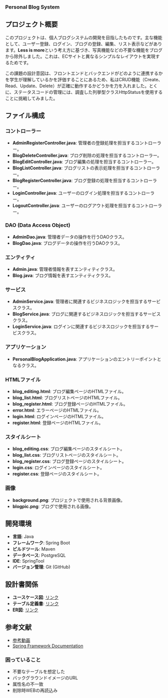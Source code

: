 ### Personal Blog System

## プロジェクト概要
このプロジェクトは、個人ブログシステムの開発を目指したものです。主な機能として、ユーザー登録、ログイン、ブログの登録、編集、リスト表示などがあります。**Less is more**という考え方に基づき、写真機能などの不要な機能をブログから除外しました。これは、ECサイトと異なるシンプルなレイアウトを実現するためです。

この課題の設計意図は、フロントエンドとバックエンドがどのように連携するかを学生が理解しているかを評価することにあるため、私はCRUD機能（Create、Read、Update、Delete）が正確に動作するかどうかを力を入れました。とくに、ステータスコードの管理には、調査した列挙型クラスHttpStatusを使用することに挑戦してみました。

## ファイル構成

### コントローラー
- **AdminRegisterController.java**: 管理者の登録処理を担当するコントローラー。
- **BlogDeleteController.java**: ブログ削除の処理を担当するコントローラー。
- **BlogEditController.java**: ブログ編集の処理を担当するコントローラー。
- **BlogListController.java**: ブログリストの表示処理を担当するコントローラー。
- **BlogRegisterController.java**: ブログ登録の処理を担当するコントローラー。
- **LoginController.java**: ユーザーのログイン処理を担当するコントローラー。
- **LogoutController.java**: ユーザーのログアウト処理を担当するコントローラー。

### DAO (Data Access Object)
- **AdminDao.java**: 管理者データの操作を行うDAOクラス。
- **BlogDao.java**: ブログデータの操作を行うDAOクラス。

### エンティティ
- **Admin.java**: 管理者情報を表すエンティティクラス。
- **Blog.java**: ブログ情報を表すエンティティクラス。

### サービス
- **AdminService.java**: 管理者に関連するビジネスロジックを担当するサービスクラス。
- **BlogService.java**: ブログに関連するビジネスロジックを担当するサービスクラス。
- **LoginService.java**: ログインに関連するビジネスロジックを担当するサービスクラス。

### アプリケーション
- **PersonalBlogApplication.java**: アプリケーションのエントリーポイントとなるクラス。

### HTMLファイル
- **blog_editing.html**: ブログ編集ページのHTMLファイル。
- **blog_list.html**: ブログリストページのHTMLファイル。
- **blog_register.html**: ブログ登録ページのHTMLファイル。
- **error.html**: エラーページのHTMLファイル。
- **login.html**: ログインページのHTMLファイル。
- **register.html**: 登録ページのHTMLファイル。

### スタイルシート
- **blog_editing.css**: ブログ編集ページのスタイルシート。
- **blog_list.css**: ブログリストページのスタイルシート。
- **blog_register.css**: ブログ登録ページのスタイルシート。
- **login.css**: ログインページのスタイルシート。
- **register.css**: 登録ページのスタイルシート。

### 画像
- **background.png**: プロジェクトで使用される背景画像。
- **blogpic.png**: ブログで使用される画像。

## 開発環境
- **言語**: Java
- **フレームワーク**: Spring Boot
- **ビルドツール**: Maven
- **データベース**: PostgreSQL
- **IDE**: SpringTool
- **バージョン管理**: Git (GitHub)

## 設計書関係
- **ユースケース図**: [リンク](https://docs.google.com/spreadsheets/d/1ff34zrS7zA0ML4ssA0zZEDyBhvVmqPAi/edit#gid=239752063)
- **テーブル定義書**: [リンク](https://docs.google.com/spreadsheets/d/1ff34zrS7zA0ML4ssA0zZEDyBhvVmqPAi/edit#gid=1841650409)
- **ER図**: [リンク](https://docs.google.com/spreadsheets/d/1ff34zrS7zA0ML4ssA0zZEDyBhvVmqPAi/edit#gid=480164879)

## 参考文献
- [参考動画](https://www.youtube.com/watch?v=uTCmNDnP2VY&t=26s)
- [Spring Framework Documentation](https://spring.pleiades.io/spring-framework/docs/current/javadoc-api/org/springframework/http/HttpStatus.html)

### 困っていること
- 不要なテーブルを想定した
- バックグラウンドイメージのURL
- 属性名の不一致
- 削除時WEBの再読込み
